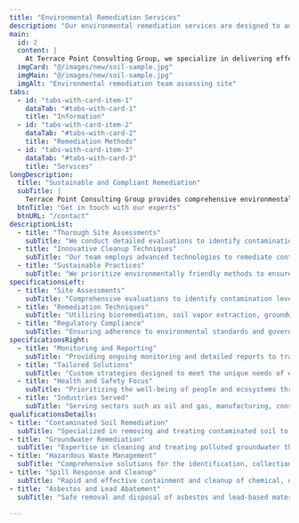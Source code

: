 ```yaml
---
title: "Environmental Remediation Services"
description: "Our environmental remediation services are designed to address contamination issues and restore sites to safe and functional conditions. From initial assessments to site cleanup and monitoring, we provide end-to-end solutions for a cleaner, sustainable future."
main:
  id: 2
  content: |
    At Terrace Point Consulting Group, we specialize in delivering effective environmental remediation solutions that ensure compliance, safety, and sustainability. Our team of experts uses cutting-edge technologies and proven methodologies to assess, remediate, and restore contaminated sites. Whether it’s soil, groundwater, or surface water contamination, we approach each project with a tailored strategy to meet regulatory requirements and environmental standards. With over 25 years of experience, we are committed to protecting the environment while helping you achieve your operational goals.
  imgCard: "@/images/new/soil-sample.jpg"
  imgMain: "@/images/new/soil-sample.jpg"
  imgAlt: "Environmental remediation team assessing site"
tabs:
  - id: "tabs-with-card-item-1"
    dataTab: "#tabs-with-card-1"
    title: "Information"
  - id: "tabs-with-card-item-2"
    dataTab: "#tabs-with-card-2"
    title: "Remediation Methods"
  - id: "tabs-with-card-item-3"
    dataTab: "#tabs-with-card-3"
    title: "Services"
longDescription:
  title: "Sustainable and Compliant Remediation"
  subTitle: |
    Terrace Point Consulting Group provides comprehensive environmental remediation services, ensuring that every site we work on meets stringent environmental regulations. Our services include site assessments, remediation planning, implementation of cutting-edge cleanup technologies, and post-remediation monitoring. From addressing hydrocarbon spills to managing heavy metal contamination, we develop sustainable solutions that protect natural resources and promote ecological balance. By collaborating with regulators and stakeholders, we deliver results that stand the test of time.
  btnTitle: "Get in touch with our experts"
  btnURL: "/contact"
descriptionList:
  - title: "Thorough Site Assessments"
    subTitle: "We conduct detailed evaluations to identify contamination sources and develop effective remediation strategies."
  - title: "Innovative Cleanup Techniques"
    subTitle: "Our team employs advanced technologies to remediate contaminated soil, water, and air efficiently."
  - title: "Sustainable Practices"
    subTitle: "We prioritize environmentally friendly methods to ensure long-term ecological health and compliance."
specificationsLeft:
  - title: "Site Assessments"
    subTitle: "Comprehensive evaluations to identify contamination levels and create customized remediation plans."
  - title: "Remediation Techniques"
    subTitle: "Utilizing bioremediation, soil vapor extraction, groundwater treatment, and other advanced methods."
  - title: "Regulatory Compliance"
    subTitle: "Ensuring adherence to environmental standards and government regulations for complete peace of mind."
specificationsRight:
  - title: "Monitoring and Reporting"
    subTitle: "Providing ongoing monitoring and detailed reports to track progress and maintain transparency."
  - title: "Tailored Solutions"
    subTitle: "Custom strategies designed to meet the unique needs of each project site."
  - title: "Health and Safety Focus"
    subTitle: "Prioritizing the well-being of people and ecosystems throughout the remediation process."
  - title: "Industries Served"
    subTitle: "Serving sectors such as oil and gas, manufacturing, construction, and municipal infrastructure."
qualificationsDetails:
- title: "Contaminated Soil Remediation"
  subTitle: "Specialized in removing and treating contaminated soil to restore land to safe and usable conditions, using advanced techniques like bioremediation, soil washing, and thermal desorption."
- title: "Groundwater Remediation"
  subTitle: "Expertise in cleaning and treating polluted groundwater through methods such as pump-and-treat systems, in-situ chemical oxidation, and bioaugmentation."
- title: "Hazardous Waste Management"
  subTitle: "Comprehensive solutions for the identification, collection, transportation, and disposal of hazardous materials in compliance with regulatory standards."
- title: "Spill Response and Cleanup"
  subTitle: "Rapid and effective containment and cleanup of chemical, oil, and hazardous material spills to minimize environmental impact and legal liabilities."
- title: "Asbestos and Lead Abatement"
  subTitle: "Safe removal and disposal of asbestos and lead-based materials from buildings and sites, ensuring compliance with safety and environmental regulations."

---
```

